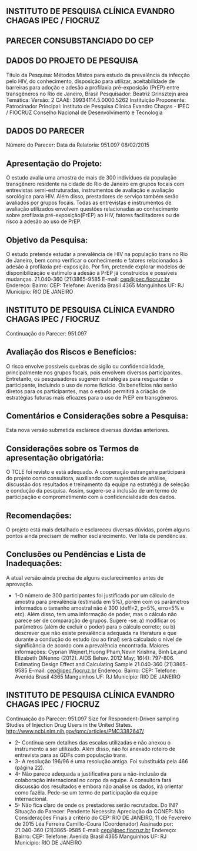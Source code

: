## INSTITUTO DE PESQUISA CLÍNICA EVANDRO CHAGAS IPEC / FIOCRUZ

## PARECER CONSUBSTANCIADO DO CEP
## DADOS DO PROJETO DE PESQUISA
Título da Pesquisa:
Métodos Mistos para estudo da prevalência da infecção pelo HIV, do conhecimento, disposição para utilizar, aceitabilidade de barreiras para  adoção e adesão a  profilaxia pré-exposição (PrEP) entre transgêneros no Rio de Janeiro, Brasil
Pesquisador:
Beatriz Grinsztejn
área Temática:
Versão:
2
CAAE:
39934114.5.0000.5262
Instituição Proponente:
Patrocinador Principal:
Instituto de Pesquisa Clínica Evandro Chagas - IPEC / FIOCRUZ Conselho Nacional de Desenvolvimento e Tecnologia
## DADOS DO PARECER
Número do Parecer:
Data da Relatoria:
951.097
08/02/2015
## Apresentação do Projeto:
O estudo avalia uma amostra de mais de 300 indivíduos da população transgênero residente na cidade do Rio de Janeiro em grupos focais com entrevistas semi-estruturadas, instrumentos de avaliação e avaliação sorológica para HIV. Além disso, prestadores de serviço também serão avaliados por grupos focais. Todas as entrevistas e instrumentos de avaliação utilizados envolvem questões relacionadas ao conhecimento sobre profilaxia pré-exposição(PrEP) ao HIV, fatores facilitadores ou de risco à adesão ao uso de PrEP.
## Objetivo da Pesquisa:
O estudo pretende estudar a prevalência de HIV na população trans no Rio de Janeiro, bem como verificar o conhecimento e fatores relacionados à adesão à profilaxia pré-exposição. Por fim, pretende explorar modelos de disponibilização e estímulo a adesão à PrEP já construídos e possíveis mudanças.
21.040-360
(21)3865-9585
E-mail:
cep@ipec.fiocruz.br
Endereço:
Bairro:
CEP:
Telefone:
Avenida Brasil 4365
Manguinhos
UF: RJ
Município:
RIO DE JANEIRO
## INSTITUTO DE PESQUISA CLÍNICA EVANDRO CHAGAS IPEC / FIOCRUZ
Continuação do Parecer: 951.097
## Avaliação dos Riscos e Benefícios:
O risco envolve possíveis quebras de sigilo ou confidencialidade, principalmente nos grupos focais, pois envolvem diversos participantes. Entretanto, os pesquisadores sugerem estratégias para resguardar o participante, incluindo o uso de nome fictício. Os benefícios não serão diretos para os participantes, mas o estudo permitirá a criação de estratégias futuras mais eficazes para o uso de PrEP em transgêneros.
## Comentários e Considerações sobre a Pesquisa:
Esta nova versão submetida esclarece diversas dúvidas anteriores.
## Considerações sobre os Termos de apresentação obrigatória:
O TCLE foi revisto e está adequado. A cooperação estrangeira participará do projeto como consultora, auxiliando com sugestões de análise,  discussão dos resultados e treinamento da equipe na estratégia de seleção e condução da pesquisa. Assim, sugere-se a inclusão de um termo de participação e comprometimento com a confidencialidade dos dados.
## Recomendações:
O projeto está mais detalhado e esclareceu diversas dúvidas, porém alguns pontos ainda precisam de melhor esclarecimento. Ver lista de pendências.
## Conclusões ou Pendências e Lista de Inadequações:
A atual versão ainda precisa de alguns esclarecimentos antes de aprovação.
- 1-O número de 300 participantes foi justificado por um cálculo de amostra para prevalência (estimada em 5%), porém com os parâmetros informados o tamanho amostral não é 300 (deff=2, p=5%, erro=5% e etc).
Além disso, tem uma informação de poder, mas o cálculo não parece ser de comparação de grupos. Sugere -se: a) modificar os parâmetros (além de excluir o poder) para o cálculo correto; ou b) descrever que não existe prevalência adequada na literatura e que durante a condução do estudo (ou ao final) será calculado o nível de significância de acordo com a prevalência encontrada.
Maiores informações: Cyprian Wejnert,Huong Pham,Nevin Krishna, Binh Le,and Elizabeth DiNenno (2012). AIDS Behav. 2012 May; 16(4): 797-806. Estimating Design Effect and Calculating Sample
21.040-360
(21)3865-9585
E-mail:
cep@ipec.fiocruz.br
Endereço:
Bairro:
CEP:
Telefone:
Avenida Brasil 4365
Manguinhos
UF: RJ
Município:
RIO DE JANEIRO

## INSTITUTO DE PESQUISA CLÍNICA EVANDRO CHAGAS IPEC / FIOCRUZ

Continuação do Parecer: 951.097
Size  for  Respondent-Driven  sampling  Studies  of  Injection  Drug  Users  in  the  United  States. http://www.ncbi.nlm.nih.gov/pmc/articles/PMC3382647/
- 2-  Continua sem detalhes das escalas utilizadas e não anexou o instrumento a ser utilizado. Além disso, não foi anexado roteiro de entrevista para as GDFs com população trans.
- 3- A resolução 196/96 é uma resolução antiga. Foi substituída pela 466 (página 22).
- 4- Não parece adequada a justificativa para a não-inclusão da colaboração internacional no corpo da equipe. A consultora fará discussão dos resultados e embora não analise os dados, irá orientar como fazêla. Pede-se um termo de participação da equipe internacional.
- 5- Não fica claro de onde os prestadores serão recrutados. Do INI?
Situação do Parecer:
Pendente
Necessita Apreciação da CONEP:
Não
Considerações Finais a critério do CEP:
RIO DE JANEIRO, 11 de Fevereiro de 2015
Léa Ferreira Camillo-Coura (Coordenador) Assinado por:
21.040-360
(21)3865-9585
E-mail:
cep@ipec.fiocruz.br
Endereço:
Bairro:
CEP:
Telefone:
Avenida Brasil 4365
Manguinhos
UF: RJ
Município:
RIO DE JANEIRO